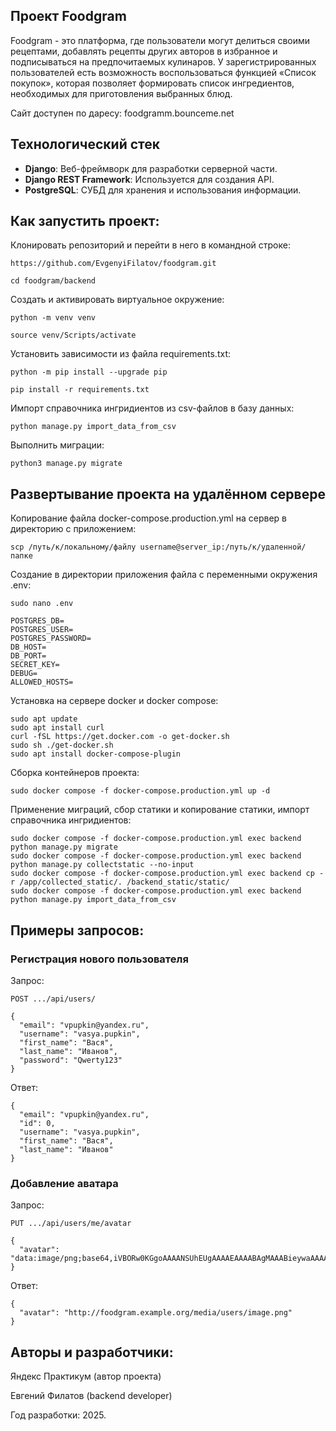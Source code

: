 ## Проект Foodgram

Foodgram - это платформа, где пользователи могут делиться своими рецептами, добавлять рецепты других авторов в избранное и подписываться на предпочитаемых кулинаров. У зарегистрированных пользователей есть возможность воспользоваться функцией «Список покупок», которая позволяет формировать список ингредиентов, необходимых для приготовления выбранных блюд.

Сайт доступен по даресу: foodgramm.bounceme.net

## Технологический стек

- **Django**: Веб-фреймворк для разработки серверной части.
- **Django REST Framework**: Используется для создания API.
- **PostgreSQL**: СУБД для хранения и использования информации.
## Как запустить проект:

Клонировать репозиторий и перейти в него в командной строке:

```
https://github.com/EvgenyiFilatov/foodgram.git
```

```
cd foodgram/backend
```

Cоздать и активировать виртуальное окружение:

```
python -m venv venv
```

```
source venv/Scripts/activate
```

Установить зависимости из файла requirements.txt:

```
python -m pip install --upgrade pip
```

```
pip install -r requirements.txt
```

Импорт справочника ингридиентов из csv-файлов в базу данных:

```
python manage.py import_data_from_csv
```

Выполнить миграции:

```
python3 manage.py migrate
```
## Развертывание проекта на удалённом сервере

Копирование файла docker-compose.production.yml на сервер в директорию с приложением:

```
scp /путь/к/локальному/файлу username@server_ip:/путь/к/удаленной/папке
```

Создание в директории приложения файла с переменными окружения .env:

```
sudo nano .env

POSTGRES_DB=
POSTGRES_USER=
POSTGRES_PASSWORD=
DB_HOST=
DB_PORT=
SECRET_KEY=
DEBUG=
ALLOWED_HOSTS=
```

Установка на сервере docker и docker compose:

```
sudo apt update
sudo apt install curl
curl -fSL https://get.docker.com -o get-docker.sh
sudo sh ./get-docker.sh
sudo apt install docker-compose-plugin 
```

Сборка контейнеров проекта:

```
sudo docker compose -f docker-compose.production.yml up -d
```

Применение миграций, сбор статики и копирование статики, импорт справочника ингридиентов:

```
sudo docker compose -f docker-compose.production.yml exec backend python manage.py migrate
sudo docker compose -f docker-compose.production.yml exec backend python manage.py collectstatic --no-input
sudo docker compose -f docker-compose.production.yml exec backend cp -r /app/collected_static/. /backend_static/static/
sudo docker compose -f docker-compose.production.yml exec backend python manage.py import_data_from_csv
```
## Примеры запросов:

### Регистрация нового пользователя
Запрос:
```
POST .../api/users/

{
  "email": "vpupkin@yandex.ru",
  "username": "vasya.pupkin",
  "first_name": "Вася",
  "last_name": "Иванов",
  "password": "Qwerty123"
}
```
Ответ:
```
{
  "email": "vpupkin@yandex.ru",
  "id": 0,
  "username": "vasya.pupkin",
  "first_name": "Вася",
  "last_name": "Иванов"
}
```

### Добавление аватара
Запрос:
```
PUT .../api/users/me/avatar

{
  "avatar": "data:image/png;base64,iVBORw0KGgoAAAANSUhEUgAAAAEAAAABAgMAAABieywaAAAACVBMVEUAAAD///9fX1/S0ecCAAAACXBIWXMAAA7EAAAOxAGVKw4bAAAACklEQVQImWNoAAAAggCByxOyYQAAAABJRU5ErkJggg=="
}
```
Ответ:
```
{
  "avatar": "http://foodgram.example.org/media/users/image.png"
}
```

## Авторы и разработчики:
Яндекс Практикум (автор проекта)

Евгений Филатов (backend developer)

Год разработки: 2025.
